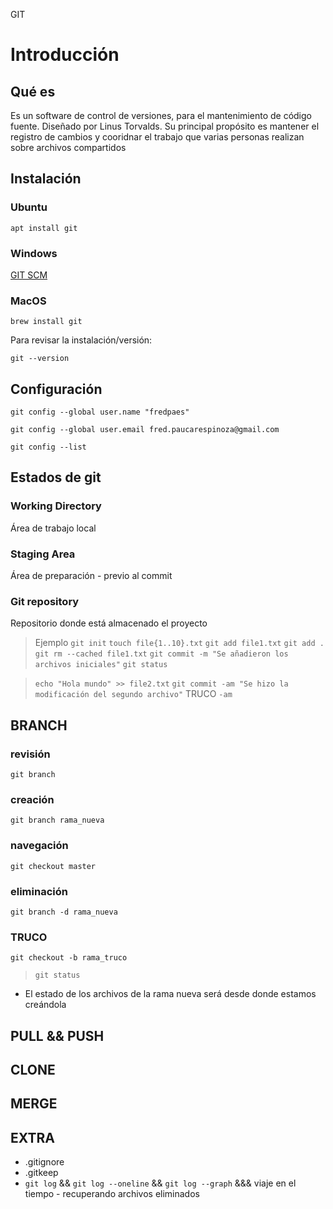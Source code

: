 GIT
# Introducción
## Qué es
Es un software de control de versiones, para el mantenimiento de código fuente.
Diseñado por Linus Torvalds.
Su principal propósito es mantener el registro de cambios y cooridnar el trabajo que varias personas realizan sobre archivos compartidos

## Instalación
### Ubuntu
```
apt install git
```
### Windows
[GIT SCM](https://git-scm.com/download/win)
### MacOS
```
brew install git
```

Para revisar la instalación/versión:
```
git --version
```
## Configuración
```
git config --global user.name "fredpaes"

git config --global user.email fred.paucarespinoza@gmail.com
```

```
git config --list
```
## Estados de git
### Working Directory
Área de trabajo local
### Staging Area
Área de preparación - previo al commit
### Git repository
Repositorio donde está almacenado el proyecto

> Ejemplo
> `git init`
> `touch file{1..10}.txt`
> `git add file1.txt`
> `git add .`
> `git rm --cached file1.txt`
> `git commit -m "Se añadieron los archivos iniciales"`
> `git status`

> `echo "Hola mundo" >> file2.txt`
> `git commit -am "Se hizo la modificación del segundo archivo"`
> TRUCO `-am`

## BRANCH
### revisión
`git branch`
### creación
`git branch rama_nueva`
### navegación
`git checkout master`
### eliminación
`git branch -d rama_nueva`
### TRUCO
`git checkout -b rama_truco`
> `git status`
* El estado de los archivos de la rama nueva será desde donde estamos creándola

## PULL && PUSH
## CLONE
## MERGE

## EXTRA
- .gitignore
- .gitkeep
- `git log` && `git log --oneline` && `git log --graph` &&& viaje en el tiempo - recuperando archivos eliminados